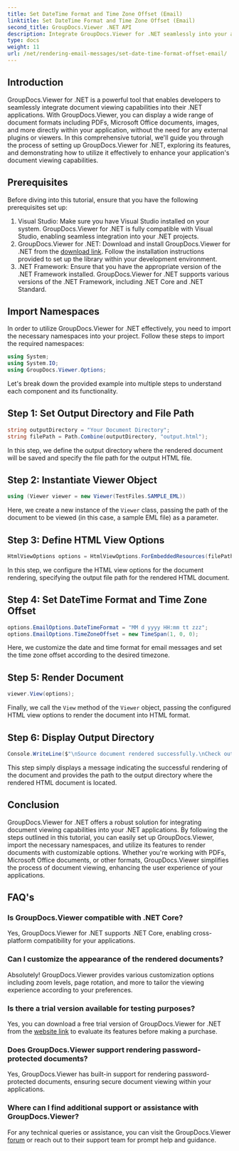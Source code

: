 ```yaml
---
title: Set DateTime Format and Time Zone Offset (Email)
linktitle: Set DateTime Format and Time Zone Offset (Email)
second_title: GroupDocs.Viewer .NET API
description: Integrate GroupDocs.Viewer for .NET seamlessly into your applications for powerful document viewing capabilities. Enhance user experience with customizable options.
type: docs
weight: 11
url: /net/rendering-email-messages/set-date-time-format-offset-email/
---
```


## Introduction
GroupDocs.Viewer for .NET is a powerful tool that enables developers to seamlessly integrate document viewing capabilities into their .NET applications. With GroupDocs.Viewer, you can display a wide range of document formats including PDFs, Microsoft Office documents, images, and more directly within your application, without the need for any external plugins or viewers. In this comprehensive tutorial, we'll guide you through the process of setting up GroupDocs.Viewer for .NET, exploring its features, and demonstrating how to utilize it effectively to enhance your application's document viewing capabilities.
## Prerequisites
Before diving into this tutorial, ensure that you have the following prerequisites set up:
1. Visual Studio: Make sure you have Visual Studio installed on your system. GroupDocs.Viewer for .NET is fully compatible with Visual Studio, enabling seamless integration into your .NET projects.
2. GroupDocs.Viewer for .NET: Download and install GroupDocs.Viewer for .NET from the [download link](https://releases.groupdocs.com/viewer/net/). Follow the installation instructions provided to set up the library within your development environment.
3. .NET Framework: Ensure that you have the appropriate version of the .NET Framework installed. GroupDocs.Viewer for .NET supports various versions of the .NET Framework, including .NET Core and .NET Standard.

## Import Namespaces
In order to utilize GroupDocs.Viewer for .NET effectively, you need to import the necessary namespaces into your project. Follow these steps to import the required namespaces:

```csharp
using System;
using System.IO;
using GroupDocs.Viewer.Options;
```


Let's break down the provided example into multiple steps to understand each component and its functionality.
## Step 1: Set Output Directory and File Path
```csharp
string outputDirectory = "Your Document Directory";
string filePath = Path.Combine(outputDirectory, "output.html");
```
In this step, we define the output directory where the rendered document will be saved and specify the file path for the output HTML file.
## Step 2: Instantiate Viewer Object
```csharp
using (Viewer viewer = new Viewer(TestFiles.SAMPLE_EML))
```
Here, we create a new instance of the `Viewer` class, passing the path of the document to be viewed (in this case, a sample EML file) as a parameter.
## Step 3: Define HTML View Options
```csharp
HtmlViewOptions options = HtmlViewOptions.ForEmbeddedResources(filePath);
```
In this step, we configure the HTML view options for the document rendering, specifying the output file path for the rendered HTML document.
## Step 4: Set DateTime Format and Time Zone Offset
```csharp
options.EmailOptions.DateTimeFormat = "MM d yyyy HH:mm tt zzz";
options.EmailOptions.TimeZoneOffset = new TimeSpan(1, 0, 0);
```
Here, we customize the date and time format for email messages and set the time zone offset according to the desired timezone.
## Step 5: Render Document
```csharp
viewer.View(options);
```
Finally, we call the `View` method of the `Viewer` object, passing the configured HTML view options to render the document into HTML format.
## Step 6: Display Output Directory
```csharp
Console.WriteLine($"\nSource document rendered successfully.\nCheck output in {outputDirectory}.");
```
This step simply displays a message indicating the successful rendering of the document and provides the path to the output directory where the rendered HTML document is located.

## Conclusion
GroupDocs.Viewer for .NET offers a robust solution for integrating document viewing capabilities into your .NET applications. By following the steps outlined in this tutorial, you can easily set up GroupDocs.Viewer, import the necessary namespaces, and utilize its features to render documents with customizable options. Whether you're working with PDFs, Microsoft Office documents, or other formats, GroupDocs.Viewer simplifies the process of document viewing, enhancing the user experience of your applications.
## FAQ's
### Is GroupDocs.Viewer compatible with .NET Core?
Yes, GroupDocs.Viewer for .NET supports .NET Core, enabling cross-platform compatibility for your applications.
### Can I customize the appearance of the rendered documents?
Absolutely! GroupDocs.Viewer provides various customization options including zoom levels, page rotation, and more to tailor the viewing experience according to your preferences.
### Is there a trial version available for testing purposes?
Yes, you can download a free trial version of GroupDocs.Viewer for .NET from the [website link](https://releases.groupdocs.com/viewer/net/) to evaluate its features before making a purchase.
### Does GroupDocs.Viewer support rendering password-protected documents?
Yes, GroupDocs.Viewer has built-in support for rendering password-protected documents, ensuring secure document viewing within your applications.
### Where can I find additional support or assistance with GroupDocs.Viewer?
For any technical queries or assistance, you can visit the GroupDocs.Viewer [forum](https://forum.groupdocs.com/c/viewer/9) or reach out to their support team for prompt help and guidance.
